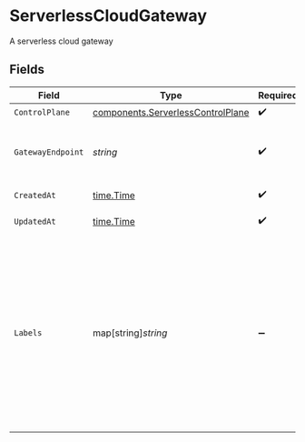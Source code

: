 # ServerlessCloudGateway

A serverless cloud gateway


## Fields

| Field                                                                                                                                                                    | Type                                                                                                                                                                     | Required                                                                                                                                                                 | Description                                                                                                                                                              | Example                                                                                                                                                                  |
| ------------------------------------------------------------------------------------------------------------------------------------------------------------------------ | ------------------------------------------------------------------------------------------------------------------------------------------------------------------------ | ------------------------------------------------------------------------------------------------------------------------------------------------------------------------ | ------------------------------------------------------------------------------------------------------------------------------------------------------------------------ | ------------------------------------------------------------------------------------------------------------------------------------------------------------------------ |
| `ControlPlane`                                                                                                                                                           | [components.ServerlessControlPlane](../../models/components/serverlesscontrolplane.md)                                                                                   | :heavy_check_mark:                                                                                                                                                       | N/A                                                                                                                                                                      |                                                                                                                                                                          |
| `GatewayEndpoint`                                                                                                                                                        | *string*                                                                                                                                                                 | :heavy_check_mark:                                                                                                                                                       | Endpoint for the serverless cloud gateway.                                                                                                                               | us-kong-4594857kpl.kongcloud.dev                                                                                                                                         |
| `CreatedAt`                                                                                                                                                              | [time.Time](https://pkg.go.dev/time#Time)                                                                                                                                | :heavy_check_mark:                                                                                                                                                       | N/A                                                                                                                                                                      | 2023-01-11T02:30:42.227Z                                                                                                                                                 |
| `UpdatedAt`                                                                                                                                                              | [time.Time](https://pkg.go.dev/time#Time)                                                                                                                                | :heavy_check_mark:                                                                                                                                                       | N/A                                                                                                                                                                      | 2023-01-11T02:30:42.227Z                                                                                                                                                 |
| `Labels`                                                                                                                                                                 | map[string]*string*                                                                                                                                                      | :heavy_minus_sign:                                                                                                                                                       | Labels to facilitate tagged search on serverless cloud gateways. Keys must be of length 1-63 characters, and cannot start with 'kong', 'konnect', 'mesh', 'kic', or '_'. | {<br/>"env": "test"<br/>}                                                                                                                                                |